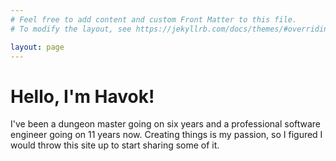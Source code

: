 ```yaml
---
# Feel free to add content and custom Front Matter to this file.
# To modify the layout, see https://jekyllrb.com/docs/themes/#overriding-theme-defaults

layout: page
---
```


# Hello, I'm Havok!

I've been a dungeon master going on six years and a professional software engineer going on 11 years now. Creating things is my passion, so I figured I would throw this site up to start sharing some of it.
